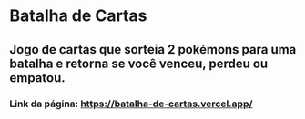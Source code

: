 # Batalha de Cartas
## Jogo de cartas que sorteia 2 pokémons para uma batalha e retorna se você venceu, perdeu ou empatou.
### Link da página: https://batalha-de-cartas.vercel.app/
